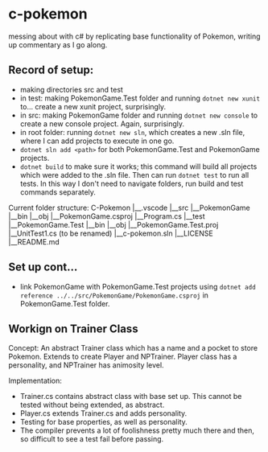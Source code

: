 # c-pokemon
messing about with c# by replicating base functionality of Pokemon, writing up commentary as I go along. 

## Record of setup: 
- making directories src and test
- in test: making PokemonGame.Test folder and running `dotnet new xunit` to... create a new xunit project, surprisingly. 
- in src: making PokemonGame folder and running `dotnet new console` to create a new console project. Again, surprisingly. 
- in root folder: running `dotnet new sln`, which creates a new .sln file, where I can add projects to execute in one go.
- `dotnet sln add <path>` for both PokemonGame.Test and PokemonGame projects. 
- `dotnet build` to make sure it works; this command will build all projects which were added to the .sln file. Then can run `dotnet test` to run all tests. In this way I don't need to navigate folders, run build and test commands separately.

Current folder structure: 
C-Pokemon
|__.vscode
|__src
  |__PokemonGame
    |__bin
    |__obj
    |__PokemonGame.csproj
    |__Program.cs
|__test
  |__PokemonGame.Test
    |__bin
    |__obj
    |__PokemonGame.Test.proj
    |__UnitTest1.cs (to be renamed)
|__c-pokemon.sln
|__LICENSE
|__README.md

## Set up cont...
- link PokemonGame with PokemonGame.Test projects using `dotnet add reference ../../src/PokemonGame/PokemonGame.csproj` in PokemonGame.Test folder. 

## Workign on Trainer Class

Concept: An abstract Trainer class which has a name and a pocket to store Pokemon. Extends to create Player and NPTrainer. Player class has a personality, and NPTrainer has animosity level.

Implementation: 
- Trainer.cs contains abstract class with base set up. This cannot be tested without being extended, as abstract.
- Player.cs extends Trainer.cs and adds personality. 
- Testing for base properties, as well as personality. 
- The compiler prevents a lot of foolishness pretty much there and then, so difficult to see a test fail before passing. 